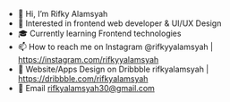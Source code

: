 - 👋 Hi, I’m Rifky Alamsyah
- 💼 Interested in frontend web developer & UI/UX Design
- 🎓 Currently learning Frontend technologies
- 📫 How to reach me on Instagram @rifkyyalamsyah | https://instagram.com/rifkyyalamsyah
- 🏀 Website/Apps Design on Dribbble rifkyalamsyah | https://dribbble.com/rifkyalamsyah
- 📩 Email rifkyalamsyah30@gmail.com
